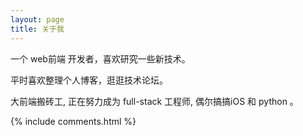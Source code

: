 ```yaml
---
layout: page
title: 关于我 
---
```


一个 web前端 开发者，喜欢研究一些新技术。

<p>
平时喜欢整理个人博客，逛逛技术论坛。
<p>
大前端搬砖工, 正在努力成为 full-stack 工程师, 偶尔搞搞iOS 和 python 。

<p> 

<p> 


{% include comments.html %}

